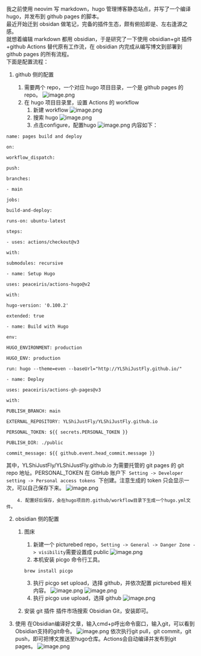 
我之前使用 neovim 写 markdown，hugo 管理博客静态站点，并写了一个编译 hugo，并发布到 github pages 的脚本。   
最近开始迁到 obsidan 做笔记，完备的插件生态，颇有俯拾即是、左右逢源之感。  
就想着编辑 markdown 都用 obsidian，于是研究了一下使用 obsidian+git 插件+github Actions 替代原有工作流，在 obsidian 内完成从编写博文到部署到 github pages 的所有流程。  
下面是配置流程：

1. github 侧的配置

	1. 需要两个 repo，一个对应 hugo 项目目录，一个是 github pages 的 repo。
![image.png](https://raw.githubusercontent.com/YLShiJustFly/picturebed/main/images/20230302104302.png)
	2. 在 hugo 项目目录里，设置 Actions 的 workflow
		1. 新建 workflow
![image.png](https://raw.githubusercontent.com/YLShiJustFly/picturebed/main/images/20230302104620.png)
		2. 搜索 hugo
![image.png](https://raw.githubusercontent.com/YLShiJustFly/picturebed/main/images/20230302104929.png)
		3. 点击configure，配置hugo
![image.png](https://raw.githubusercontent.com/YLShiJustFly/picturebed/main/images/20230302105105.png)
内容如下：

```
name: pages build and deploy

on:

workflow_dispatch:

push:

branches:

- main

jobs:

build-and-deploy:

runs-on: ubuntu-latest

steps:

- uses: actions/checkout@v3

with:

submodules: recursive

- name: Setup Hugo

uses: peaceiris/actions-hugo@v2

with:

hugo-version: '0.100.2'

extended: true

- name: Build with Hugo

env:

HUGO_ENVIRONMENT: production

HUGO_ENV: production

run: hugo --theme=even --baseUrl="http://YLShiJustFly.github.io/"

- name: Deploy

uses: peaceiris/actions-gh-pages@v3

with:

PUBLISH_BRANCH: main

EXTERNAL_REPOSITORY: YLShiJustFly/YLShiJustFly.github.io

PERSONAL_TOKEN: ${{ secrets.PERSONAL_TOKEN }}

PUBLISH_DIR: ./public

commit_message: ${{ github.event.head_commit.message }}
```

其中，YLShiJustFly/YLShiJustFly.github.io 为需要托管的 git pages 的 git repo 地址。PERSONAL_TOKEN 在 GitHub 账户下  `Setting -> Developer setting -> Personal access tokens`  下创建。注意生成的 token 只会显示一次，可以自己保存下来。
![image.png](https://raw.githubusercontent.com/YLShiJustFly/picturebed/main/images/20230302110308.png)

		4. 配置好后保存，会在hugo项目的.github/workflow目录下生成一个hugo.yml文件。

2. obsidian 侧的配置

	1. 图床
		1. 新建一个 picturebed repo，`Setting -> General -> Danger Zone -> visibility`需要设置成 public
         ![image.png](https://raw.githubusercontent.com/YLShiJustFly/picturebed/main/images/20230302110859.png)
		2. 本机安装 picgo 命令行工具。
        ```
        brew install picgo
        ```
		3. 执行 picgo set upload，选择 github，并依次配置 picturebed 相关内容。
      ![image.png](https://raw.githubusercontent.com/YLShiJustFly/picturebed/main/images/20230302111159.png)
      ![image.png](https://raw.githubusercontent.com/YLShiJustFly/picturebed/main/images/20230302111938.png)
		4. 执行 picgo use upload，选择 github
      ![image.png](https://raw.githubusercontent.com/YLShiJustFly/picturebed/main/images/20230302112801.png)

	2. 安装 git 插件
   插件市场搜索 Obsidian Git，安装即可。

3. 使用
在Obsidian编译好文章，输入cmd+p呼出命令窗口，输入git，可以看到Obsidian支持的git命令。
![image.png](https://raw.githubusercontent.com/YLShiJustFly/picturebed/main/images/20230302113431.png)
依次执行git pull，git commit，git push，即可把博文推送至hugo仓库。Actions会自动编译并发布到git pages。
![image.png](https://raw.githubusercontent.com/YLShiJustFly/picturebed/main/images/20230302113750.png)

